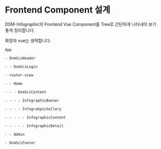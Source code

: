 # Frontend Component 설계

DSM-Infographic의 Frontend Vue Component를 Tree로 간단하게 나타내어 보기 좋게 정리합니다.


확장자 vue는 생략합니다.

```
App

- DsmSciHeader

- - DsmSciLogin

- router-view

- - Home

- - - DsmSciContent

- - - - InfographicBanner

- - - - InfograhpicGallery

- - - - - InfographicContent

- - - - - InfographicDetail

- - Admin

- DsmSciFooter
```